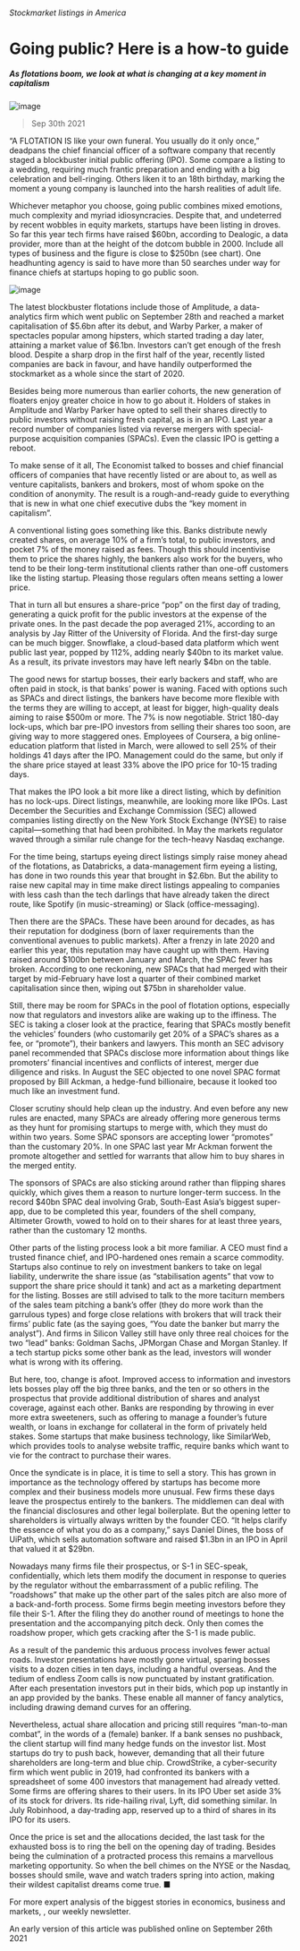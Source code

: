 ###### Stockmarket listings in America
# Going public? Here is a how-to guide 
##### As flotations boom, we look at what is changing at a key moment in capitalism 
![image](images/20210925_wbp505.jpg) 
> Sep 30th 2021 
“A FLOTATION IS like your own funeral. You usually do it only once,” deadpans the chief financial officer of a software company that recently staged a blockbuster initial public offering (IPO). Some compare a listing to a wedding, requiring much frantic preparation and ending with a big celebration and bell-ringing. Others liken it to an 18th birthday, marking the moment a young company is launched into the harsh realities of adult life.
Whichever metaphor you choose, going public combines mixed emotions, much complexity and myriad idiosyncracies. Despite that, and undeterred by recent wobbles in equity markets, startups have been listing in droves. So far this year tech firms have raised $60bn, according to Dealogic, a data provider, more than at the height of the dotcom bubble in 2000. Include all types of business and the figure is close to $250bn (see chart). One headhunting agency is said to have more than 50 searches under way for finance chiefs at startups hoping to go public soon.
![image](images/20211002_wbc438.png) 

The latest blockbuster flotations include those of Amplitude, a data-analytics firm which went public on September 28th and reached a market capitalisation of $5.6bn after its debut, and Warby Parker, a maker of spectacles popular among hipsters, which started trading a day later, attaining a market value of $6.1bn. Investors can’t get enough of the fresh blood. Despite a sharp drop in the first half of the year, recently listed companies are back in favour, and have handily outperformed the stockmarket as a whole since the start of 2020.

Besides being more numerous than earlier cohorts, the new generation of floaters enjoy greater choice in how to go about it. Holders of stakes in Amplitude and Warby Parker have opted to sell their shares directly to public investors without raising fresh capital, as is in an IPO. Last year a record number of companies listed via reverse mergers with special-purpose acquisition companies (SPACs). Even the classic IPO is getting a reboot.
To make sense of it all, The Economist talked to bosses and chief financial officers of companies that have recently listed or are about to, as well as venture capitalists, bankers and brokers, most of whom spoke on the condition of anonymity. The result is a rough-and-ready guide to everything that is new in what one chief executive dubs the “key moment in capitalism”.
A conventional listing goes something like this. Banks distribute newly created shares, on average 10% of a firm’s total, to public investors, and pocket 7% of the money raised as fees. Though this should incentivise them to price the shares highly, the bankers also work for the buyers, who tend to be their long-term institutional clients rather than one-off customers like the listing startup. Pleasing those regulars often means setting a lower price.
That in turn all but ensures a share-price “pop” on the first day of trading, generating a quick profit for the public investors at the expense of the private ones. In the past decade the pop averaged 21%, according to an analysis by Jay Ritter of the University of Florida. And the first-day surge can be much bigger. Snowflake, a cloud-based data platform which went public last year, popped by 112%, adding nearly $40bn to its market value. As a result, its private investors may have left nearly $4bn on the table.
The good news for startup bosses, their early backers and staff, who are often paid in stock, is that banks’ power is waning. Faced with options such as SPACs and direct listings, the bankers have become more flexible with the terms they are willing to accept, at least for bigger, high-quality deals aiming to raise $500m or more. The 7% is now negotiable. Strict 180-day lock-ups, which bar pre-IPO investors from selling their shares too soon, are giving way to more staggered ones. Employees of Coursera, a big online-education platform that listed in March, were allowed to sell 25% of their holdings 41 days after the IPO. Management could do the same, but only if the share price stayed at least 33% above the IPO price for 10-15 trading days.
That makes the IPO look a bit more like a direct listing, which by definition has no lock-ups. Direct listings, meanwhile, are looking more like IPOs. Last December the Securities and Exchange Commission (SEC) allowed companies listing directly on the New York Stock Exchange (NYSE) to raise capital—something that had been prohibited. In May the markets regulator waved through a similar rule change for the tech-heavy Nasdaq exchange.
For the time being, startups eyeing direct listings simply raise money ahead of the flotations, as Databricks, a data-management firm eyeing a listing, has done in two rounds this year that brought in $2.6bn. But the ability to raise new capital may in time make direct listings appealing to companies with less cash than the tech darlings that have already taken the direct route, like Spotify (in music-streaming) or Slack (office-messaging).
Then there are the SPACs. These have been around for decades, as has their reputation for dodginess (born of laxer requirements than the conventional avenues to public markets). After a frenzy in late 2020 and earlier this year, this reputation may have caught up with them. Having raised around $100bn between January and March, the SPAC fever has broken. According to one reckoning, new SPACs that had merged with their target by mid-February have lost a quarter of their combined market capitalisation since then, wiping out $75bn in shareholder value.
Still, there may be room for SPACs in the pool of flotation options, especially now that regulators and investors alike are waking up to the iffiness. The SEC is taking a closer look at the practice, fearing that SPACs mostly benefit the vehicles’ founders (who customarily get 20% of a SPAC’s shares as a fee, or “promote”), their bankers and lawyers. This month an SEC advisory panel recommended that SPACs disclose more information about things like promoters’ financial incentives and conflicts of interest, merger due diligence and risks. In August the SEC objected to one novel SPAC format proposed by Bill Ackman, a hedge-fund billionaire, because it looked too much like an investment fund.
Closer scrutiny should help clean up the industry. And even before any new rules are enacted, many SPACs are already offering more generous terms as they hunt for promising startups to merge with, which they must do within two years. Some SPAC sponsors are accepting lower “promotes” than the customary 20%. In one SPAC last year Mr Ackman forwent the promote altogether and settled for warrants that allow him to buy shares in the merged entity.
The sponsors of SPACs are also sticking around rather than flipping shares quickly, which gives them a reason to nurture longer-term success. In the record $40bn SPAC deal involving Grab, South-East Asia’s biggest super-app, due to be completed this year, founders of the shell company, Altimeter Growth, vowed to hold on to their shares for at least three years, rather than the customary 12 months.
Other parts of the listing process look a bit more familiar. A CEO must find a trusted finance chief, and IPO-hardened ones remain a scarce commodity. Startups also continue to rely on investment bankers to take on legal liability, underwrite the share issue (as “stabilisation agents” that vow to support the share price should it tank) and act as a marketing department for the listing. Bosses are still advised to talk to the more taciturn members of the sales team pitching a bank’s offer (they do more work than the garrulous types) and forge close relations with brokers that will track their firms’ public fate (as the saying goes, “You date the banker but marry the analyst”). And firms in Silicon Valley still have only three real choices for the two “lead” banks: Goldman Sachs, JPMorgan Chase and Morgan Stanley. If a tech startup picks some other bank as the lead, investors will wonder what is wrong with its offering.
But here, too, change is afoot. Improved access to information and investors lets bosses play off the big three banks, and the ten or so others in the prospectus that provide additional distribution of shares and analyst coverage, against each other. Banks are responding by throwing in ever more extra sweeteners, such as offering to manage a founder’s future wealth, or loans in exchange for collateral in the form of privately held stakes. Some startups that make business technology, like SimilarWeb, which provides tools to analyse website traffic, require banks which want to vie for the contract to purchase their wares.
Once the syndicate is in place, it is time to sell a story. This has grown in importance as the technology offered by startups has become more complex and their business models more unusual. Few firms these days leave the prospectus entirely to the bankers. The middlemen can deal with the financial disclosures and other legal boilerplate. But the opening letter to shareholders is virtually always written by the founder CEO. “It helps clarify the essence of what you do as a company,” says Daniel Dines, the boss of UiPath, which sells automation software and raised $1.3bn in an IPO in April that valued it at $29bn.
Nowadays many firms file their prospectus, or S-1 in SEC-speak, confidentially, which lets them modify the document in response to queries by the regulator without the embarrassment of a public refiling. The “roadshows” that make up the other part of the sales pitch are also more of a back-and-forth process. Some firms begin meeting investors before they file their S-1. After the filing they do another round of meetings to hone the presentation and the accompanying pitch deck. Only then comes the roadshow proper, which gets cracking after the S-1 is made public.
As a result of the pandemic this arduous process involves fewer actual roads. Investor presentations have mostly gone virtual, sparing bosses visits to a dozen cities in ten days, including a handful overseas. And the tedium of endless Zoom calls is now punctuated by instant gratification. After each presentation investors put in their bids, which pop up instantly in an app provided by the banks. These enable all manner of fancy analytics, including drawing demand curves for an offering.
Nevertheless, actual share allocation and pricing still requires “man-to-man combat”, in the words of a (female) banker. If a bank senses no pushback, the client startup will find many hedge funds on the investor list. Most startups do try to push back, however, demanding that all their future shareholders are long-term and blue chip. CrowdStrike, a cyber-security firm which went public in 2019, had confronted its bankers with a spreadsheet of some 400 investors that management had already vetted. Some firms are offering shares to their users. In its IPO Uber set aside 3% of its stock for drivers. Its ride-hailing rival, Lyft, did something similar. In July Robinhood, a day-trading app, reserved up to a third of shares in its IPO for its users.
Once the price is set and the allocations decided, the last task for the exhausted boss is to ring the bell on the opening day of trading. Besides being the culmination of a protracted process this remains a marvellous marketing opportunity. So when the bell chimes on the NYSE or the Nasdaq, bosses should smile, wave and watch traders spring into action, making their wildest capitalist dreams come true. ■
For more expert analysis of the biggest stories in economics, business and markets, , our weekly newsletter.
An early version of this article was published online on September 26th 2021
